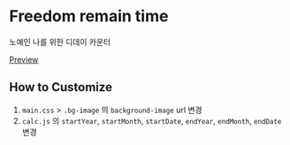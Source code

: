 # Freedom remain time
노예인 나를 위한 디데이 카운터

[Preview](https://amylo-jh.github.io/Freedom-remain-time/)

## How to Customize

1. `main.css` > `.bg-image` 의 `background-image` url 변경
2. `calc.js` 의 `startYear`, `startMonth`, `startDate`, `endYear`, `endMonth`, `endDate` 변경
